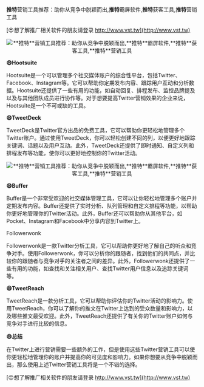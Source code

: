 **推特**营销工具推荐：助你从竞争中脱颖而出,**推特**霸屏软件,**推特**获客工具,**推特**营销工具

[😍想了解推广相关软件的朋友请登录 http://www.vst.tw](http://www.vst.tw)

 <center><img src="https://vst.tw/MP4/tuiguang/png/1.png" alt="**推特**营销工具推荐：助你从竞争中脱颖而出,**推特**霸屏软件,**推特**获客工具,**推特**营销工具"></center>

**😄Hootsuite**

Hootsuite是一个可以管理多个社交媒体账户的综合性平台，包括Twitter、Facebook、Instagram等。它可以帮助你定期发布内容、跟踪用户互动和分析数据。Hootsuite还提供了一些有用的功能，如自动回复、排程发布、监控品牌提及以及与其他团队成员进行协作等。对于想要提高Twitter营销效果的企业来说，Hootsuite是一个不可或缺的工具。

**😄TweetDeck**

TweetDeck是Twitter官方出品的免费工具，它可以帮助你更轻松地管理多个Twitter账户。通过使用TweetDeck，你可以轻松创建不同的列，以便更好地跟踪关键词、话题以及用户互动。此外，TweetDeck还提供了即时通知、自定义列和排程发布等功能，使你可以更好地控制你的Twitter活动。

 <center><img src="https://vst.tw/MP4/tuiguang/png/1.png" alt="**推特**营销工具推荐：助你从竞争中脱颖而出,**推特**霸屏软件,**推特**获客工具,**推特**营销工具"></center>

**😄Buffer**

Buffer是一个非常受欢迎的社交媒体管理工具，它可以让你轻松地管理多个账户并定期发布内容。Buffer还提供了实时分析、队列管理和自定义排程等功能，以帮助你更好地管理你的Twitter活动。此外，Buffer还可以帮助你从其他平台，如Pocket、Instagram和Facebook中分享内容到Twitter上。

Followerwonk

Followerwonk是一款Twitter分析工具，它可以帮助你更好地了解自己的听众和竞争对手。使用Followerwonk，你可以分析你的跟随者，找到他们的共同点，并比较你的跟随者与竞争对手的关注者之间的差异。此外，Followerwonk还提供了一些有用的功能，如查找和关注相关用户、查找Twitter用户信息以及追踪关键词等。

**😄TweetReach**

TweetReach是一款分析工具，它可以帮助你评估你的Twitter活动的影响力。使用TweetReach，你可以了解你的推文在Twitter上达到的受众数量和影响力，以及哪些推文最受欢迎。此外，TweetReach还提供了有关你的Twitter账户如何与竞争对手进行比较的信息。

**😄总结**

在Twitter上进行营销需要一些额外的工作，但是使用这些Twitter营销工具可以使你更轻松地管理你的账户并提高你的可见度和影响力。如果你想要从竞争中脱颖而出，那么使用上述Twitter营销工具将是一个不错的选择。

[😍想了解推广相关软件的朋友请登录 http://www.vst.tw](http://www.vst.tw)



